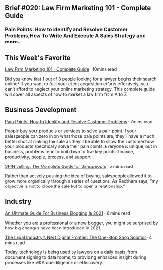 ## Brief #020: Law Firm Marketing 101 - Complete Guide

### Pain Points: How to Identify and Resolve Customer Problems,How To Write And Execute A Sales Strategy and more..

## This Week's Favorite

[Law Firm Marketing 101 - Complete Guide](https://rankings.io/law-firm-marketing/) · 10mins read 

Did you know that 1 out of 3 people looking for a lawyer begins their search online? If you want to fuel your client acquisition efforts effectively, you can’t afford to neglect your online marketing strategy. This complete guide will cover all aspects of how to market a law firm from A to Z.

## Business Development

[Pain Points: How to Identify and Resolve Customer Problems](https://mailshake.com/blog/pain-points/) · 7mins read

People buy your products or services to solve a pain point.If your salespeople can zero in on what those pain points are, they’ll have a much better shot at making the sale as they’ll be able to show the customer how your products specifically solve their pain points. Everyone is unique, but in business, problems tend to boil down to five key points: finance, productivity, people, process, and support.


[SPIN Selling: The Complete Guide for Salespeople](https://mailshake.com/blog/spin-selling/) · 5 mins read

Rather than actively pushing the idea of buying, salespeople allowed it to grow more organically through a series of questions. As Rackham says, “my objective is not to close the sale but to open a relationship.”


## Industry

[An Ultimate Guide For Business Blogging In 2021](https://www.influencive.com/an-ultimate-guide-for-business-blogging-in-2021/) · 6 mins read

Whether you are a professional or a new blogger, you might be surprised by how big changes have been introduced in 2021.

[The Legal Industry’s Next Digital Frontier: The One-Stop Shop Solution](https://www.lawyer-monthly.com/2021/04/the-legal-industrys-next-digital-frontier-the-one-stop-shop-solution/)· 4 mins read

Today, technology is being used by lawyers on a daily basis, from document signing to data rooms, to providing enhanced insight during processes like M&A due diligence or eDiscovery.




